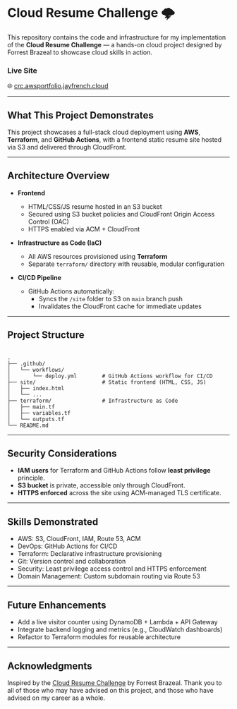 # Cloud Resume Challenge 🌩️

This repository contains the code and infrastructure for my implementation of the **Cloud Resume Challenge** — a hands-on cloud project designed by Forrest Brazeal to showcase cloud skills in action.

### Live Site  
🌐 [crc.awsportfolio.jayfrench.cloud](https://crc.awsportfolio.jayfrench.cloud)

---

## What This Project Demonstrates

This project showcases a full-stack cloud deployment using **AWS**, **Terraform**, and **GitHub Actions**, with a frontend static resume site hosted via S3 and delivered through CloudFront.

---

## Architecture Overview

- **Frontend**  
  - HTML/CSS/JS resume hosted in an S3 bucket
  - Secured using S3 bucket policies and CloudFront Origin Access Control (OAC)
  - HTTPS enabled via ACM + CloudFront

- **Infrastructure as Code (IaC)**  
  - All AWS resources provisioned using **Terraform**
  - Separate `terraform/` directory with reusable, modular configuration

- **CI/CD Pipeline**  
  - GitHub Actions automatically:
    - Syncs the `/site` folder to S3 on `main` branch push
    - Invalidates the CloudFront cache for immediate updates

---

## Project Structure

```

.
├── .github/
│   └── workflows/
│       └── deploy.yml        # GitHub Actions workflow for CI/CD
├── site/                     # Static frontend (HTML, CSS, JS)
│   ├── index.html
│   └── ...
├── terraform/                # Infrastructure as Code
│   ├── main.tf
│   ├── variables.tf
│   └── outputs.tf
└── README.md

```

---

## Security Considerations

- **IAM users** for Terraform and GitHub Actions follow **least privilege** principle.
- **S3 bucket** is private, accessible only through CloudFront.
- **HTTPS enforced** across the site using ACM-managed TLS certificate.

---

## Skills Demonstrated

- AWS: S3, CloudFront, IAM, Route 53, ACM
- DevOps: GitHub Actions for CI/CD
- Terraform: Declarative infrastructure provisioning
- Git: Version control and collaboration
- Security: Least privilege access control and HTTPS enforcement
- Domain Management: Custom subdomain routing via Route 53

---

## Future Enhancements

- Add a live visitor counter using DynamoDB + Lambda + API Gateway
- Integrate backend logging and metrics (e.g., CloudWatch dashboards)
- Refactor to Terraform modules for reusable architecture

---

## Acknowledgments

Inspired by the [Cloud Resume Challenge](https://cloudresumechallenge.dev/) by Forrest Brazeal.
Thank you to all of those who may have advised on this project, and those who have advised on my career as a whole.
